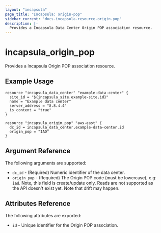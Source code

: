 ```yaml
---
layout: "incapsula"
page_title: "Incapsula: origin-pop"
sidebar_current: "docs-incapsula-resource-origin-pop"
description: |-
  Provides a Incapsula Data Center Origin POP association resource.
---
```


# incapsula_origin_pop

Provides a Incapsula Origin POP association resource. 

## Example Usage

```hcl
resource "incapsula_data_center" "example-data-center" {
  site_id = "${incapsula_site.example-site.id}"
  name = "Example data center"
  server_address = "8.8.4.4"
  is_content = "true"
}

resource "incapsula_origin_pop" "aws-east" {
  dc_id = incapsula_data_center.example-data-center.id
  origin_pop = "IAD"
}
```

## Argument Reference

The following arguments are supported:

* `dc_id` - (Required) Numeric identifier of the data center.
* `origin_pop` - (Required) The Origin POP code (must be lowercase), e.g: `iad`. Note, this field is create/update only. Reads are not supported as the API doesn't exist yet. Note that drift may happen.

## Attributes Reference

The following attributes are exported:

* `id` - Unique identifier for the Origin POP association.
